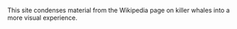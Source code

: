 
This site condenses material from the Wikipedia page on killer whales into a more visual experience.
